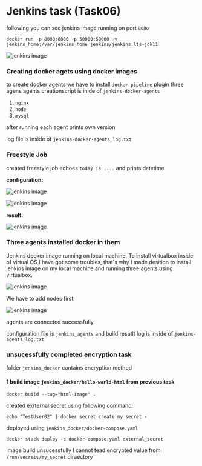 # Jenkins task (Task06)

following you can see jenkins image running on port ```8080```

```docker run -p 8080:8080 -p 50000:50000 -v jenkins_home:/var/jenkins_home jenkins/jenkins:lts-jdk11```

![jenkins image](./assets/docker_image.png)

### **Creating docker agets using docker images**
to create docker agents we have to install ```docker pipeline``` plugin
three agens agents creationscript is inide of ```jenkins-docker-agents```
1. ```nginx```
2. ```node```
3. ```mysql```

after running each agent prints own version 

log file is inside of ```jenkins-docker-agents_log.txt```

### **Freestyle Job**

created freestyle job echoes ```today is ....``` and prints datetime 

**configuration:**

![jenkins image](./assets/build_sh.png)

![jenkins image](./assets/freestyle_job.png)

**result:**

![jenkins image](./assets/result.png)

### **Three agents installed docker in them**
Jenkins docker image running on local machine. 
To install virtualbox inside of virtual OS I have got some troubles,
that's why I made desition to install jenkins image on my local machine 
and running three agents using virtualbox.

![jenkins image](./assets/agents.png)

We have to add nodes first:

![jenkins image](./assets/jagents.png)

agents are connected successfully.

configuration file is ```jenkins_agents``` and build resutlt log is inside of ```jenkins-agents_log.txt```

### unsucessfully completed encryption task

folder ```jenkins_docker``` contains encryption method

#### 1 build image ```jenkins_docker/hello-world-html``` from previous task

```docker build --tag="html-image" .```

created exrternal secret using following command:

```echo "TestUser02" | docker secret create my_secret -```


deployed using ```jenkins_docker/docker-compose.yaml```

```docker stack deploy -c docker-compose.yaml external_secret```

image build unsucessfully I cannot tead encrypted value from ```/run/secrets/my_secret``` diraectory



